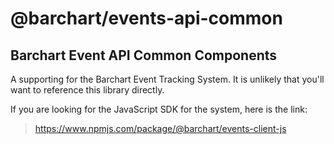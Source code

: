 # @barchart/events-api-common
## Barchart Event API Common Components

A supporting for the Barchart Event Tracking System. It is unlikely that you'll want to reference this library directly.

If you are looking for the JavaScript SDK for the system, here is the link:

> https://www.npmjs.com/package/@barchart/events-client-js